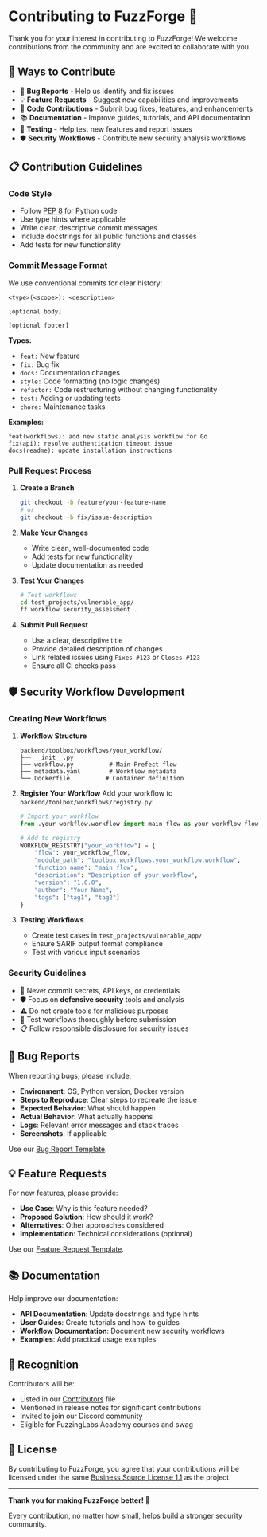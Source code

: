 # Contributing to FuzzForge 🤝

Thank you for your interest in contributing to FuzzForge! We welcome contributions from the community and are excited to collaborate with you.

## 🌟 Ways to Contribute

- 🐛 **Bug Reports** - Help us identify and fix issues
- 💡 **Feature Requests** - Suggest new capabilities and improvements
- 🔧 **Code Contributions** - Submit bug fixes, features, and enhancements
- 📚 **Documentation** - Improve guides, tutorials, and API documentation
- 🧪 **Testing** - Help test new features and report issues
- 🛡️ **Security Workflows** - Contribute new security analysis workflows

## 📋 Contribution Guidelines

### Code Style

- Follow [PEP 8](https://pep8.org/) for Python code
- Use type hints where applicable
- Write clear, descriptive commit messages
- Include docstrings for all public functions and classes
- Add tests for new functionality

### Commit Message Format

We use conventional commits for clear history:

```
<type>(<scope>): <description>

[optional body]

[optional footer]
```

**Types:**
- `feat:` New feature
- `fix:` Bug fix
- `docs:` Documentation changes
- `style:` Code formatting (no logic changes)
- `refactor:` Code restructuring without changing functionality
- `test:` Adding or updating tests
- `chore:` Maintenance tasks

**Examples:**
```
feat(workflows): add new static analysis workflow for Go
fix(api): resolve authentication timeout issue
docs(readme): update installation instructions
```

### Pull Request Process

1. **Create a Branch**
   ```bash
   git checkout -b feature/your-feature-name
   # or
   git checkout -b fix/issue-description
   ```

2. **Make Your Changes**
   - Write clean, well-documented code
   - Add tests for new functionality
   - Update documentation as needed

3. **Test Your Changes**
   ```bash
   # Test workflows
   cd test_projects/vulnerable_app/
   ff workflow security_assessment .
   ```

4. **Submit Pull Request**
   - Use a clear, descriptive title
   - Provide detailed description of changes
   - Link related issues using `Fixes #123` or `Closes #123`
   - Ensure all CI checks pass

## 🛡️ Security Workflow Development

### Creating New Workflows

1. **Workflow Structure**
   ```
   backend/toolbox/workflows/your_workflow/
   ├── __init__.py
   ├── workflow.py          # Main Prefect flow
   ├── metadata.yaml        # Workflow metadata
   └── Dockerfile          # Container definition
   ```

2. **Register Your Workflow**
   Add your workflow to `backend/toolbox/workflows/registry.py`:
   ```python
   # Import your workflow
   from .your_workflow.workflow import main_flow as your_workflow_flow

   # Add to registry
   WORKFLOW_REGISTRY["your_workflow"] = {
       "flow": your_workflow_flow,
       "module_path": "toolbox.workflows.your_workflow.workflow",
       "function_name": "main_flow",
       "description": "Description of your workflow",
       "version": "1.0.0",
       "author": "Your Name",
       "tags": ["tag1", "tag2"]
   }
   ```

3. **Testing Workflows**
   - Create test cases in `test_projects/vulnerable_app/`
   - Ensure SARIF output format compliance
   - Test with various input scenarios

### Security Guidelines

- 🔐 Never commit secrets, API keys, or credentials
- 🛡️ Focus on **defensive security** tools and analysis
- ⚠️ Do not create tools for malicious purposes
- 🧪 Test workflows thoroughly before submission
- 📋 Follow responsible disclosure for security issues

## 🐛 Bug Reports

When reporting bugs, please include:

- **Environment**: OS, Python version, Docker version
- **Steps to Reproduce**: Clear steps to recreate the issue
- **Expected Behavior**: What should happen
- **Actual Behavior**: What actually happens
- **Logs**: Relevant error messages and stack traces
- **Screenshots**: If applicable

Use our [Bug Report Template](.github/ISSUE_TEMPLATE/bug_report.md).

## 💡 Feature Requests

For new features, please provide:

- **Use Case**: Why is this feature needed?
- **Proposed Solution**: How should it work?
- **Alternatives**: Other approaches considered
- **Implementation**: Technical considerations (optional)

Use our [Feature Request Template](.github/ISSUE_TEMPLATE/feature_request.md).

## 📚 Documentation

Help improve our documentation:

- **API Documentation**: Update docstrings and type hints
- **User Guides**: Create tutorials and how-to guides
- **Workflow Documentation**: Document new security workflows
- **Examples**: Add practical usage examples

## 🙏 Recognition

Contributors will be:

- Listed in our [Contributors](CONTRIBUTORS.md) file
- Mentioned in release notes for significant contributions
- Invited to join our Discord community
- Eligible for FuzzingLabs Academy courses and swag

## 📜 License

By contributing to FuzzForge, you agree that your contributions will be licensed under the same [Business Source License 1.1](LICENSE) as the project.

---

**Thank you for making FuzzForge better! 🚀**

Every contribution, no matter how small, helps build a stronger security community.

